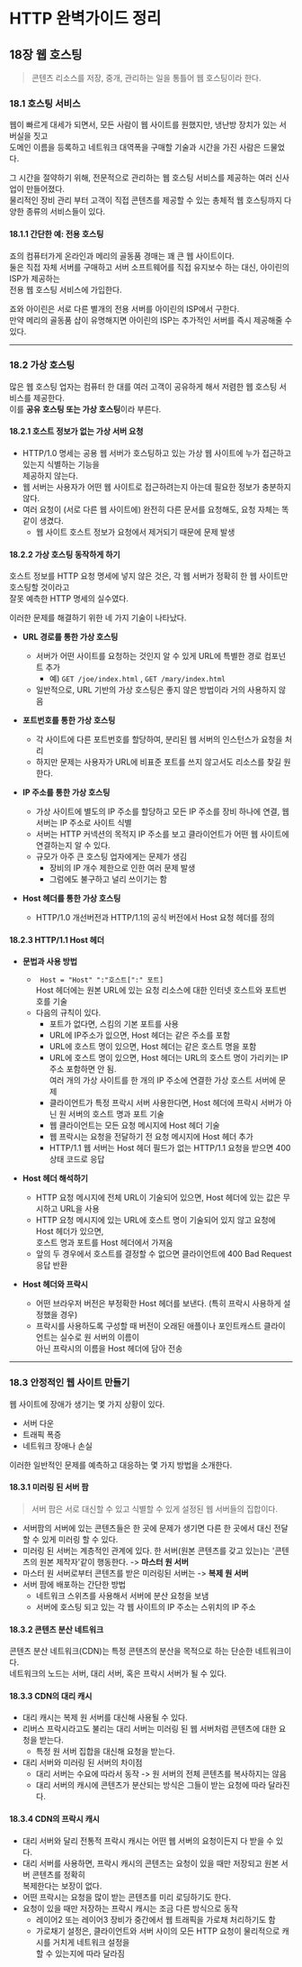 # HTTP 완벽가이드 정리
## 18장 웹 호스팅

> 콘텐츠 리소스를 저장, 중개, 관리하는 일을 통틀어 웹 호스팅이라 한다.   
   
### 18.1 호스팅 서비스

웹이 빠르게 대세가 되면서, 모든 사람이 웹 사이트를 원했지만, 냉난방 장치가 있는 서버실을 짓고   
도메인 이름을 등록하고 네트워크 대역폭을 구매할 기술과 시간을 가진 사람은 드물었다.   

그 시간을 절약하기 위해, 전문적으로 관리하는 웹 호스팅 서비스를 제공하는 여러 신사업이 만들어졌다.   
물리적인 장비 관리 부터 고객이 직접 콘텐츠를 제공할 수 있는 총체적 웹 호스팅까지 다양한 종류의 서비스들이 있다.   

#### 18.1.1 간단한 예: 전용 호스팅

죠의 컴퓨터가게 온라인과 메리의 골동품 경매는 꽤 큰 웹 사이트이다.   
둘은 직접 자체 서버를 구매하고 서버 소프트웨어를 직접 유지보수 하는 대신, 아이린의 ISP가 제공하는   
전용 웹 호스팅 서비스에 가입한다.   

죠와 아이린은 서로 다른 별개의 전용 서버를 아이린의 ISP에서 구한다.    
만약 메리의 골동품 샵이 유명해지면 아이린의 ISP는 추가적인 서버를 즉시 제공해줄 수 있다.   
   
---

### 18.2 가상 호스팅

많은 웹 호스팅 업자는 컴퓨터 한 대를 여러 고객이 공유하게 해서 저렴한 웹 호스팅 서비스를 제공한다.   
이를 **공유 호스팅 또는 가상 호스팅**이라 부른다.   

#### 18.2.1 호스트 정보가 없는 가상 서버 요청

* HTTP/1.0 명세는 공용 웹 서버가 호스팅하고 있는 가상 웹 사이트에 누가 접근하고 있는지 식별하는 기능을   
  제공하지 않는다.   
* 웹 서버는 사용자가 어떤 웹 사이트로 접근하려는지 아는데 필요한 정보가 충분하지 않다.   
* 여러 요청이 (서로 다른 웹 사이트에) 완전히 다른 문서를 요청해도, 요청 자체는 똑같이 생겼다.   
  * 웹 사이트 호스트 정보가 요청에서 제거되기 때문에 문제 발생   

#### 18.2.2 가상 호스팅 동작하게 하기

호스트 정보를 HTTP 요청 명세에 넣지 않은 것은, 각 웹 서버가 정확히 한 웹 사이트만 호스팅할 것이라고   
잘못 예측한 HTTP 명세의 실수였다.   

이러한 문제를 해결하기 위한 네 가지 기술이 나타났다.   

* **URL 경로를 통한 가상 호스팅**   
  * 서버가 어떤 사이트를 요청하는 것인지 알 수 있게 URL에 특별한 경로 컴포넌트 추가   
    * 예) ```GET /joe/index.html``` , ```GET /mary/index.html```    
  * 일반적으로, URL 기반의 가상 호스팅은 좋지 않은 방법이라 거의 사용하지 않음
   
* **포트번호를 통한 가상 호스팅**   
  * 각 사이트에 다른 포트번호를 할당하여, 분리된 웹 서버의 인스턴스가 요청을 처리   
  * 하지만 문제는 사용자가 URL에 비표준 포트를 쓰지 않고서도 리소스를 찾길 원한다.    

* **IP 주소를 통한 가상 호스팅**    
  * 가상 사이트에 별도의 IP 주소를 할당하고 모든 IP 주소를 장비 하나에 연결, 웹 서버는 IP 주소로 사이트 식별   
  * 서버는 HTTP 커넥션의 목적지 IP 주소를 보고 클라이언트가 어떤 웹 사이트에 연결하는지 알 수 있다.   
  * 규모가 아주 큰 호스팅 업자에게는 문제가 생김   
    * 장비의 IP 개수 제한으로 인한 여러 문제 발생   
    * 그럼에도 불구하고 널리 쓰이기는 함   
   
* **Host 헤더를 통한 가상 호스팅**   
  * HTTP/1.0 개선버전과 HTTP/1.1의 공식 버전에서 Host 요청 헤더를 정의    
    
#### 18.2.3 HTTP/1.1 Host 헤더

* **문법과 사용 방법**   
  * ``` Host = "Host" ":"호스트[":" 포트]```     
    Host 헤더에는 원본 URL에 있는 요청 리소스에 대한 인터넷 호스트와 포트번호를 기술   
  * 다음의 규칙이 있다.   
    * 포트가 없다면, 스킴의 기본 포트를 사용   
    * URL에 IP주소가 잆으면, Host 헤더는 같은 주소를 포함      
    * URL에 호스트 명이 있으면, Host 헤더는 같은 호스트 명을 포함   
    * URL에 호스트 명이 있으면, Host 헤더는 URL의 호스트 명이 가리키는 IP주소 포함하면 안 됨.   
      여러 개의 가상 사이트를 한 개의 IP 주소에 연결한 가상 호스트 서버에 문제   
    * 클라이언트가 특정 프락시 서버 사용한다면, Host 헤더에 프락시 서버가 아닌 원 서버의 호스트 명과 포트 기술   
    * 웹 클라이언트는 모든 요청 메시지에 Host 헤더 기술   
    * 웹 프락시는 요청을 전달하기 전 요청 메시지에 Host 헤더 추가   
    * HTTP/1.1 웹 서버는 Host 헤더 필드가 없는 HTTP/1.1 요청을 받으면 400 상태 코드로 응답     

* **Host 헤더 해석하기**   
  * HTTP 요청 메시지에 전체 URL이 기술되어 있으면, Host 헤더에 있는 값은 무시하고 URL을 사용   
  * HTTP 요청 메시지에 있는 URL에 호스트 명이 기술되어 있지 않고 요청에 Host 헤더가 있으면,   
    호스트 명과 포트를 Host 헤더에서 가져옴   
  * 앞의 두 경우에서 호스트를 결정할 수 없으면 클라이언트에 400 Bad Request 응답 반환   
   
* **Host 헤더와 프락시**    
  * 어떤 브라우저 버전은 부정확한 Host 헤더를 보낸다. (특히 프락시 사용하게 설정했을 경우)    
  * 프락시를 사용하도록 구성할 때 버전이 오래된 애플이나 포인트캐스트 클라이언트는 실수로 원 서버의 이름이   
    아닌 프락시의 이름을 Host 헤더에 담아 전송   
    
---

### 18.3 안정적인 웹 사이트 만들기

웹 사이트에 장애가 생기는 몇 가지 상황이 있다.   
* 서버 다운
* 트래픽 폭증   
* 네트워크 장애나 손실   
   
이러한 일반적인 문제를 예측하고 대응하는 몇 가지 방법을 소개한다.   

#### 18.3.1 미러링 된 서버 팜   

> 서버 팜은 서로 대신할 수 있고 식별할 수 있게 설정된 웹 서버들의 집합이다.   

* 서버팜의 서버에 있는 콘텐츠들은 한 곳에 문제가 생기면 다른 한 곳에서 대신 전달할 수 있게 미러링 할 수 있다.   
* 미러링 된 서버는 계층적인 관계에 있다. 한 서버(원본 콘텐츠를 갖고 있는)는 '콘텐츠의 원본 제작자'같이 행동한다. -> **마스터 원 서버**   
* 마스터 원 서버로부터 콘텐츠를 받은 미러링된 서버는 -> **복제 원 서버**   
* 서버 팜에 배포하는 간단한 방법   
  * 네트워크 스위츠를 사용해서 서버에 분산 요청을 보냄   
  * 서버에 호스팅 되고 있는 각 웹 사이트의 IP 주소는 스위치의 IP 주소    
   
#### 18.3.2 콘텐츠 분산 네트워크

콘텐츠 분산 네트워크(CDN)는 특정 콘텐츠의 분산을 목적으로 하는 단순한 네트워크이다.   
네트워크의 노드는 서버, 대리 서버, 혹은 프락시 서버가 될 수 있다.   
   
#### 18.3.3 CDN의 대리 캐시   

* 대리 캐시는 복제 원 서버를 대신해 사용될 수 있다.    
* 리버스 프락시라고도 불리는 대리 서버는 미러링 된 웹 서버처럼 콘텐츠에 대한 요청을 받는다.   
  * 특정 원 서버 집합을 대신해 요청을 받는다.   
* 대리 서버와 미러링 된 서버의 차이점   
  * 대리 서버는 수요에 따라서 동작 -> 원 서버의 전체 콘텐츠를 복사하지는 않음   
  * 대리 서버의 캐시에 콘텐츠가 분산되는 방식은 그들이 받는 요청에 따라 달라진다.   
    
#### 18.3.4 CDN의 프락시 캐시

* 대리 서버와 달리 전통적 프락시 캐시는 어떤 웹 서버의 요청이든지 다 받을 수 있다.   
* 대리 서버를 사용하면, 프락시 캐시의 콘텐츠는 요청이 있을 때만 저장되고 원본 서버 콘텐츠를 정확히   
  복제한다는 보장이 없다.   
* 어떤 프락시는 요청을 많이 받는 콘텐츠를 미리 로딩하기도 한다.   
* 요청이 있을 때만 저장하는 프락시 캐시는 조금 다른 방식으로 동작   
  * 레이어2 또는 레이어3 장비가 중간에서 웹 트래픽을 가로채 처리하기도 함    
  * 가로채기 설정은, 클라이언트와 서버 사이의 모든 HTTP 요청이 물리적으로 캐시를 거치게 네트워크 설정을   
    할 수 있는지에 따라 달라짐   
    